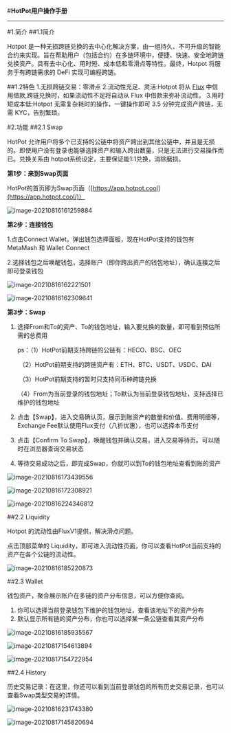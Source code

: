 #**HotPot用户操作手册**

------

#1.简介
##1.1简介

Hotpot 是一种无损跨链兑换的去中心化解决方案，由一组持久、不可升级的智能合约来实现。旨在帮助用户（包括合约）在多链环境中，便捷、快速、安全地跨链兑换资产。具有去中心化、用时短、成本低和零滑点等特性。最终，Hotpot 将服务于有跨链需求的 DeFi 实现可编程跨链。

##1.2特色
1.无损跨链交易：零滑点
2.流动性充足、灵活:Hotpot 将从 [Flux](https://flux.01.finance/) 中信用借款,跨链兑换时，如果流动性不足将自动从 Flux 中借款来弥补流动性。
3.用时短成本低:Hotpot 无需复杂耗时的操作，一键操作即可 3.5 分钟完成资产跨链，无需 KYC，告别繁琐。

#2.功能
##2.1 Swap

HotPot 允许用户将多个已支持的公链中将资产跨出到其他公链中，并且是无损的。即使用户没有登录也能够选择资产和输入跨出数量，只是无法进行交易操作而已。兑换关系由 hotpot系统设定，主要保证能1:1兑换，消除磨损。

**第1步：来到Swap页面**

HotPot的首页即为Swap页面（[https://app.hotpot.cool](https://app.hotpot.cool/)）

![image-20210816161259884](assets/guide/image-20210816161259884.png)

**第2步：连接钱包**

1.点击Connect Wallet，弹出钱包选择面板，现在HotPot支持的钱包有 MetaMash 和 Wallet Connect

2.选择钱包之后唤醒钱包，选择账户（即你跨出资产的钱包地址），确认连接之后即可登录钱包

![image-20210816162221501](assets/guide/image-20210816162221501-9102148.png)

![image-20210816162309641](assets/guide/image-20210816162309641-9102190.png)

**第3步：Swap**
1. 选择From和To的资产、To的钱包地址，输入要兑换的数量，即可看到预估所需的总费用

   ps：（1）HotPot前期支持跨链的公链有：HECO、BSC、OEC

   ​       （2）HotPot前期支持的跨链资产有：ETH、BTC、USDT、USDC、DAI

	​	   （3）HotPot前期支持的暂时只支持同币种跨链兑换

   ​       （4）From为当前登录的钱包地址；To默认为当前登录钱包地址，支持选择已维护的钱包地址

2. 点击【Swap】，进入交易确认页，展示到账资产的数量和价值、费用明细等，Exchange Fee默认使用Flux支付（八折优惠），也可以选择本币支付

3. 点击【Confirm To Swap】，唤醒钱包并确认交易，进入交易等待页。可以随时在浏览器查询交易状态

4. 等待交易成功之后，即完成Swap，你就可以到To的钱包地址查看到账的资产

![image-20210816173439556](assets/guide/image-20210816173439556-9106482.png)

![image-20210816172308921](assets/guide/image-20210816172308921-9105792.png)

![image-20210816224346812](assets/guide/image-20210816224346812-9125028-9125569.png)

##2.2 Liquidity

Hotpot 的流动性由FluxV1提供，解决滑点问题。

点击顶部菜单的 Liquidity，即可进入流动性页面，你可以查看HotPot当前支持的资产在各个公链的流动性。

![image-20210816185220873](assets/guide/image-20210816185220873.png)

##2.3 Wallet

钱包资产，聚合展示账户在多链的资产分布信息，可以方便你查阅。

1. 你可以选择当前登录钱包下维护的钱包地址，查看该地址下的资产分布
2. 默认显示所有链的资产分布，你也可以选择某一条公链查看其资产分布

![image-20210816185935567](assets/guide/image-20210816185935567-9126854.png)

![image-20210817154613894](assets/guide/image-20210817154613894-9186375.png)

![image-20210817154722954](assets/guide/image-20210817154722954-9186444.png)

##2.4 History

历史交易记录：在这里，你还可以看到当前登录钱包的所有历史交易记录，也可以查看Swap类型交易的详情。

![image-20210816231743380](assets/guide/image-20210816231743380.png)

![image-20210817145820694](assets/guide/image-20210817145820694.png)













